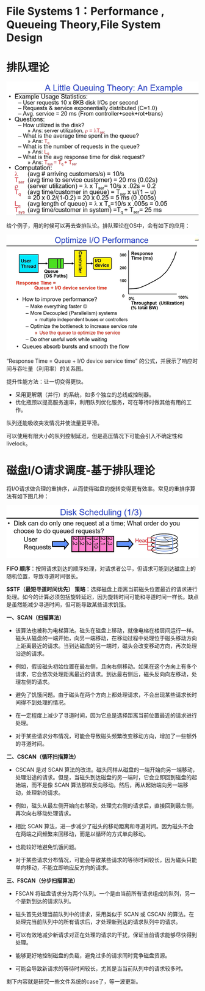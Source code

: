 # File Systems 1：Performance , Queueing Theory,File System Design

# 排队理论



![image-20241029165343468](./assets/image-20241029165343468.png)

给个例子，用的时候可以再去查排队论。排队理论在OS中，会有如下的应用：

![image-20241031093859941](./assets/image-20241031093859941.png)

 “Response Time = Queue + I/O device service time” 的公式，并展示了响应时间与吞吐量（利用率）的关系图。

提升性能方法：让一切变得更快。

- 采用更解耦（并行）的系统，如多个独立的总线或控制器。
- 优化瓶颈以提高服务速率，利用队列优化服务，可在等待时做其他有用的工作。

队列还能吸收突发情况并使流量更平滑。

可以使用有限大小的队列控制延迟，但是高压情况下可能会引入不确定性和livelock。

# 磁盘I/O请求调度-基于排队理论

将I/O请求做合理的重排序，从而使得磁盘的旋转变得更有效率。常见的重排序算法有如下图几种：

![image-20241031095526998](./assets/image-20241031095526998.png)

**FIFO 顺序**：按照请求到达的顺序处理，对请求者公平，但请求可能到达磁盘上的随机位置，导致寻道时间很长。

**SSTF（最短寻道时间优先） 策略**：选择磁盘上距离当前磁头位置最近的请求进行处理。如今的计算必须包括旋转延迟，因为旋转时间可能和寻道时间一样长。缺点是虽然能减少寻道时间，但可能导致某些请求饥饿。

**一、SCAN（扫描算法）**

- 该算法也被称为电梯算法。磁头在磁盘上移动，就像电梯在楼层间运行一样。磁头从磁盘的一端开始，向另一端移动，在移动过程中处理位于磁头移动方向上距离最近的请求。当到达磁盘的另一端时，磁头会改变移动方向，再次处理沿途的请求。
- 例如，假设磁头初始位置在最左侧，且向右侧移动。如果在这个方向上有多个请求，它会依次处理距离最近的请求。到达最右侧后，磁头反向向左移动，处理左侧的请求。

- 避免了饥饿问题。由于磁头在两个方向上都处理请求，不会出现某些请求长时间得不到处理的情况。
- 在一定程度上减少了寻道时间，因为它总是选择距离当前位置最近的请求进行处理。

- 对于某些请求分布情况，可能会导致磁头频繁改变移动方向，增加了一些额外的寻道时间。

**二、CSCAN（循环扫描算法）**

- CSCAN 是对 SCAN 算法的改进。磁头同样从磁盘的一端开始向另一端移动，处理沿途的请求。但是，当磁头到达磁盘的另一端时，它会立即回到磁盘的起始端，而不是像 SCAN 算法那样反向移动。然后，再从起始端向另一端移动，处理新的请求。
- 例如，磁头从最左侧开始向右移动，处理完右侧的请求后，直接回到最左侧，再次向右移动处理请求。

- 相比 SCAN 算法，进一步减少了磁头的移动距离和寻道时间。因为磁头不会在两端之间频繁来回移动，而是以循环的方式单向移动。
- 也能较好地避免饥饿问题。

- 对于某些请求分布情况，可能会导致某些请求的等待时间较长，因为磁头只能单向移动，不能立即响应反方向的请求。

**三、FSCAN（分步扫描算法）**

- FSCAN 将磁盘请求分为两个队列。一个是由当前所有请求组成的队列，另一个是新到达的请求队列。
- 磁头首先处理当前队列中的请求，采用类似于 SCAN 或 CSCAN 的算法。在处理完当前队列中的所有请求后，才处理新到达的请求队列中的请求。

- 可以有效地减少新请求对正在处理的请求的干扰，保证当前请求能够尽快得到处理。
- 能够更好地控制磁盘的负载，避免过多的请求同时竞争磁盘资源。

- 可能会导致新请求的等待时间较长，尤其是当当前队列中的请求较多时。

剩下内容就是研究一些文件系统的case了，等一波更新。
